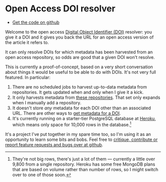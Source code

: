 # Open Access DOI resolver

-   [Get the code on github][code]

Welcome to the open access [Digital Object Identifier (DOI)][DOI] resolver: you give it a DOI and it gives you back the URL for an open access version of the article it refers to.

It can only resolve DOIs for which metadata has been harvested from an open access repository, so odds are good that a given DOI won't resolve.

This is currently a proof-of-concept, based on a very short conversation about things it would be useful to be able to do with DOIs. It's not very full featured. In particular:

1.  There are no scheduled jobs to harvest up-to-data metadata from repositories. It gets updated when and only when I give it a kick.
2.  It only harvests metadata from [these repositories](/repositories). That set only expands when I manually add a repository.
3.  It doesn't store *any* metadata for each DOI other than an associated URL. There are other ways to [get metadata for a DOI][cn].
3.  It's currently running on a starter-tier PostgreSQL database at [Heroku](http://heroku.com), which means only space for 10,000 rows in the database.[^1]

It's a project I've put together in my spare time too, so I'm using it as an opportunity to learn some bits and bobs. Feel free to [critique, contribute or report feature requests and bugs over at github][code].

[DOI]: http://en.wikipedia.org/wiki/Digital_object_identifier
[code]: http://github.com/jezcope/doi2oa
[cn]: http://crosscite.org/cn/

[^1]: They're not big rows, there's just a lot of them — currently a little over 9,800 from a single repository. Heroku has some free MongoDB plans that are based on volume rather than number of rows, so I might switch over to one of those soon.
